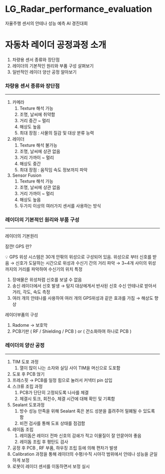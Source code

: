 # LG_Radar_performance_evaluation
자율주행 센서의 안테나 성능 예측 AI 경진대회

# 자동차 레이더 공정과정 소개

1. 차량용 센서 종류와 장단점
2. 레이더의 기본적인 원리와 부품 구성 살펴보기
3. 일반적인 레이더 양산 공정 알아보기

### 차량용 센서 종류와 장단점

---

1. 카메라
    1. Texture 해석 가능
    2. 조명, 날씨에 취약함
    3. 거리 중간 ~ 멀리
    4. 해상도 높음
    5. 최대 장점 : 사물의 질감 및 대상 분류 능력
2. 레이더
    1. Texture 해석 불가능
    2. 조명, 날씨에 상관 없음
    3. 거리 가까이 ~ 멀리
    4. 해상도 중간
    5. 최대 장점 : 움직임 속도 정보까지 파악
3. Sensor Fusion
    1. Texture 해석 가능
    2. 조명, 날씨에 상관 없음
    3. 거리 가까이 ~ 멀리
    4. 해상도 높음
    5. 두가지 이상의 여러가지 센서를 사용하는 방식

### 레이더의 기본적인 원리와 부품 구성

---

레이더의 기본원리

잠깐! GPS 란?

<aside>
💡 GPS 위성 시스템은 30개 안팎의 위성으로 구성되어 있음.
위성으로 부터 신호를 받음 → 신호가 도달하는 시간으로 위성과 수신기 간의 거리 파악 → 3~4개 사이의 위성까지의 거리를 파악하여 수신기의 위치 특정

</aside>

1. 장애물은 위성처럼 신호를 보낼 수 없음
2. 송신 레이더에서 신호 발생 → 탐지 대상에게서 반사된 신호 수신 안테나로 받아서 거리, 각도, 속도 측정
3. 여러 개의 안테나를 사용하여 여러 개의 GPS위성과 같은 효과를 가짐 → 해상도 향상

레이더부품의 구성

1. Radome → 보호막
2. PCB기판 ( RF / Shielding / PCB ) or ( 간소화하여 하나로 PCB )

### 레이더의 양산 공정

---

1. TIM 도포 과정
    1. 열이 많이 나는 소자와 실딩 사이 TIM을 머신으로 도포함
2. 도포 후 PCB 얹기
3. 프레스핏 → PCB를 일정 힘으로 눌러서 커넥터 pin 삽입
4. 스크류 조립 과정
    1. PCB가 단단히 고정되도록 나사를 체결
    2. 체결시 토크, 회전수, 체결 시간에 대해 확인 및 기록함
5. Sealant 도포과정
    1. 방수 성능 만족을 위해 Sealant 혹은 본드 성분을 흘려주어 밀폐될 수 있도록 함
    2. 비전 검사를 통해 도포 상태를 점검함
6. 레이돔 조립
    1. 레이돔은 레이더 전파 신호의 감쇄가 적고 이물질이 잘 안묻어야 좋음
    2. 레이돔 조립 후 평탄도 검사
7. 공정 후 PCB , RF 부품, 하우징 조립 등에 의해 편차가 발생
8. Calibration 과정을 통해 레이더의 수평/수직 시야각 범위에서 안테나 성능을 균일하게 보정
9. 로봇이 레이더 센서를 이동하면서 보정 실시
